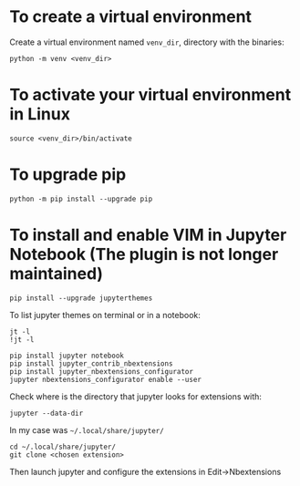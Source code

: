 # To create a virtual environment
Create a virtual environment named `venv_dir`, directory with the binaries:
```console
python -m venv <venv_dir>
```

# To activate your virtual environment in Linux
```console
source <venv_dir>/bin/activate
```

# To upgrade pip
```console
python -m pip install --upgrade pip
```

# To install and enable VIM in Jupyter Notebook (The plugin is not longer maintained)
```console
pip install --upgrade jupyterthemes
```
To list jupyter themes on terminal or in a notebook:
```console
jt -l
!jt -l
```
```console
pip install jupyter notebook
pip install jupyter_contrib_nbextensions
pip install jupyter_nbextensions_configurator
jupyter nbextensions_configurator enable --user
```
Check where is the directory that jupyter looks for extensions with:
```console
jupyter --data-dir
```
In my case was `~/.local/share/jupyter/`
```console
cd ~/.local/share/jupyter/
git clone <chosen extension>
```
Then launch jupyter and configure the extensions in Edit->Nbextensions
